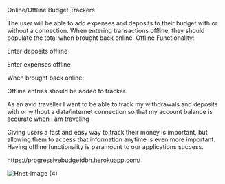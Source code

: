 Online/Offline Budget Trackers

The user will be able to add expenses and deposits to their budget with or without a connection. When entering transactions offline, they should populate the total when brought back online.
Offline Functionality:

Enter deposits offline

Enter expenses offline

When brought back online:

Offline entries should be added to tracker.


As an avid traveller I want to be able to track my withdrawals and deposits with or without a data/internet connection so that my account balance is accurate when I am traveling

Giving users a fast and easy way to track their money is important, but allowing them to access that information anytime is even more important. Having offline functionality is paramount to our applications success.


https://progressivebudgetdbh.herokuapp.com/


![Hnet-image (4)](https://user-images.githubusercontent.com/65620789/101996594-d8799e80-3c88-11eb-933b-2203b33d29a3.gif)


